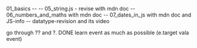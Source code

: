 01_basics --
-- 05_string.js - revise with mdn doc
-- 06_numbers_and_maths with mdn doc
-- 07_dates_in_js with mdn doc and JS-info
-- datatype-revision and its video


go through ?? and ?.   DONE
learn event as much as possible (e.target vala event)
